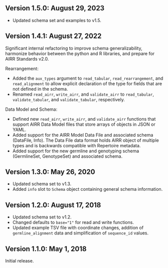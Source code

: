 Version 1.5.0:  August 29, 2023
-------------------------------------------------------------------------------
 
+ Updated schema set and examples to v1.5.


Version 1.4.1:  August 27, 2022
-------------------------------------------------------------------------------

Significant internal refactoring to improve schema generalizability,
harmonize behavior between the python and R libraries, and prepare for
AIRR Standards v2.0.
   
Rearrangement:

+ Added the `aux_types` argument to `read_tabular`, `read_rearrangement`, and 
  `read_alignment` to allow explicit declaration of the type for fields that 
  are not defined in the schema.
+ Renamed `read_airr`, `write_airr`, and `validate_airr` to `read_tabular`,
  `validate_tabular`, and `validate_tabular`, respectively.

Data Model and Schema:

+ Defined new `read_airr`, `write_airr`, and `validate_airr` functions that
  support AIRR Data Model files that store arrays of objects in JSON or YAML.
+ Added support for the AIRR Model Data File and associated schema
  (DataFile, Info). The Data File data format holds AIRR object of
  multiple types and is backwards compatible with Repertoire metadata.
+ Added support for the new germline and genotyping schema
  (GermlineSet, GenotypeSet) and associated schema.


Version 1.3.0:  May 26, 2020
-------------------------------------------------------------------------------
    
+ Updated schema set to v1.3.
+ Added `info` slot to `Schema` object containing general schema information.
  
Version 1.2.0:  August 17, 2018
-------------------------------------------------------------------------------
    
+ Updated schema set to v1.2.
+ Changed defaults to `base="1"` for read and write functions.
+ Updated example TSV file with coordinate changes, addition of 
  `germline_alignment` data and simplification of `sequence_id` values.

Version 1.1.0:  May 1, 2018
-------------------------------------------------------------------------------
    
Initial release.
